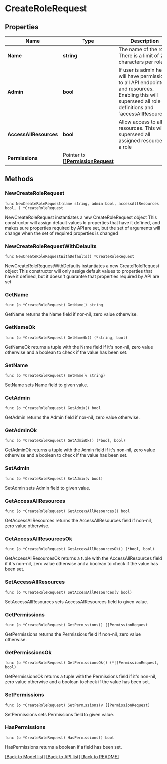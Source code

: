 # CreateRoleRequest

## Properties

Name | Type | Description | Notes
------------ | ------------- | ------------- | -------------
**Name** | **string** | The name of the role. There is a limit of 255 characters per role. | 
**Admin** | **bool** | If user is admin he will have permissions to all API endpoints and resources. Enabling this will superseed all role definitions and &#x60;accessAllResources&#x60;. | 
**AccessAllResources** | **bool** | Allow access to all resources. This will superseed all assigned resources in a role | 
**Permissions** | Pointer to [**[]PermissionRequest**](PermissionRequest.md) |  | [optional] 

## Methods

### NewCreateRoleRequest

`func NewCreateRoleRequest(name string, admin bool, accessAllResources bool, ) *CreateRoleRequest`

NewCreateRoleRequest instantiates a new CreateRoleRequest object
This constructor will assign default values to properties that have it defined,
and makes sure properties required by API are set, but the set of arguments
will change when the set of required properties is changed

### NewCreateRoleRequestWithDefaults

`func NewCreateRoleRequestWithDefaults() *CreateRoleRequest`

NewCreateRoleRequestWithDefaults instantiates a new CreateRoleRequest object
This constructor will only assign default values to properties that have it defined,
but it doesn't guarantee that properties required by API are set

### GetName

`func (o *CreateRoleRequest) GetName() string`

GetName returns the Name field if non-nil, zero value otherwise.

### GetNameOk

`func (o *CreateRoleRequest) GetNameOk() (*string, bool)`

GetNameOk returns a tuple with the Name field if it's non-nil, zero value otherwise
and a boolean to check if the value has been set.

### SetName

`func (o *CreateRoleRequest) SetName(v string)`

SetName sets Name field to given value.


### GetAdmin

`func (o *CreateRoleRequest) GetAdmin() bool`

GetAdmin returns the Admin field if non-nil, zero value otherwise.

### GetAdminOk

`func (o *CreateRoleRequest) GetAdminOk() (*bool, bool)`

GetAdminOk returns a tuple with the Admin field if it's non-nil, zero value otherwise
and a boolean to check if the value has been set.

### SetAdmin

`func (o *CreateRoleRequest) SetAdmin(v bool)`

SetAdmin sets Admin field to given value.


### GetAccessAllResources

`func (o *CreateRoleRequest) GetAccessAllResources() bool`

GetAccessAllResources returns the AccessAllResources field if non-nil, zero value otherwise.

### GetAccessAllResourcesOk

`func (o *CreateRoleRequest) GetAccessAllResourcesOk() (*bool, bool)`

GetAccessAllResourcesOk returns a tuple with the AccessAllResources field if it's non-nil, zero value otherwise
and a boolean to check if the value has been set.

### SetAccessAllResources

`func (o *CreateRoleRequest) SetAccessAllResources(v bool)`

SetAccessAllResources sets AccessAllResources field to given value.


### GetPermissions

`func (o *CreateRoleRequest) GetPermissions() []PermissionRequest`

GetPermissions returns the Permissions field if non-nil, zero value otherwise.

### GetPermissionsOk

`func (o *CreateRoleRequest) GetPermissionsOk() (*[]PermissionRequest, bool)`

GetPermissionsOk returns a tuple with the Permissions field if it's non-nil, zero value otherwise
and a boolean to check if the value has been set.

### SetPermissions

`func (o *CreateRoleRequest) SetPermissions(v []PermissionRequest)`

SetPermissions sets Permissions field to given value.

### HasPermissions

`func (o *CreateRoleRequest) HasPermissions() bool`

HasPermissions returns a boolean if a field has been set.


[[Back to Model list]](../README.md#documentation-for-models) [[Back to API list]](../README.md#documentation-for-api-endpoints) [[Back to README]](../README.md)


